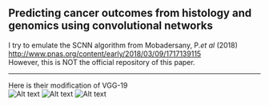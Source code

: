 ## Predicting cancer outcomes from histology and genomics using convolutional networks
I try to emulate the SCNN algorithm from Mobadersany, P.*et al* (2018)  
<http://www.pnas.org/content/early/2018/03/09/1717139115>  
However, this is NOT the official repository of this paper.  

---------------------------------------------------------------
Here is their modification of VGG-19  
![Alt text](./SCNN_20180429_0006.png)
![Alt text](./SCNN_20180429_0002.png)
![Alt text](./SCNN_20180506_0001.png)
